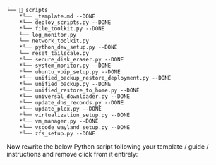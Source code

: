 ```
└── 📁_scripts
    *└── _template.md --DONE
    *└── deploy_scripts.py --DONE
    *└── file_toolkit.py --DONE
    └── log_monitor.py
    └── network_toolkit.py
    *└── python_dev_setup.py --DONE
    └── reset_tailscale.py
    *└── secure_disk_eraser.py --DONE
    *└── system_monitor.py --DONE
    *└── ubuntu_voip_setup.py --DONE
    *└── unified_backup_restore_deployment.py --DONE
    *└── unified_backup.py --DONE
    *└── unified_restore_to_home.py --DONE
    *└── universal_downloader.py --DONE
    *└── update_dns_records.py --DONE
    *└── update_plex.py --DONE
    *└── virtualization_setup.py --DONE
    *└── vm_manager.py --DONE
    *└── vscode_wayland_setup.py --DONE
    *└── zfs_setup.py --DONE
```

Now rewrite the below Python script following your template / guide / instructions and remove click from it entirely:

